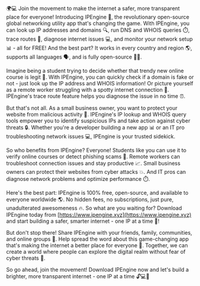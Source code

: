 🌍💻 Join the movement to make the internet a safer, more transparent place for everyone! Introducing IPEngine 🚀, the revolutionary open-source global networking utility app that's changing the game. With IPEngine, you can look up IP addresses and domains 🔍, run DNS and WHOIS queries ⏱️, trace routes 📍, diagnose internet issues 💻, and monitor your network setup 📊 - all for FREE! And the best part? It works in every country and region 🌎, supports all languages 🗣️, and is fully open-source 👨‍💻.

Imagine being a student trying to decide whether that trendy new online course is legit 🤔. With IPEngine, you can quickly check if a domain is fake or not - just look up the IP address and WHOIS information! Or picture yourself as a remote worker struggling with a spotty internet connection 📱. IPEngine's trace route feature helps you diagnose the issue in no time ⏰.

But that's not all. As a small business owner, you want to protect your website from malicious activity 💸. IPEngine's IP lookup and WHOIS query tools empower you to identify suspicious IPs and take action against cyber threats 🔒. Whether you're a developer building a new app 📊 or an IT pro troubleshooting network issues 💻, IPEngine is your trusted sidekick.

So who benefits from IPEngine? Everyone! Students like you can use it to verify online courses or detect phishing scams 🚨. Remote workers can troubleshoot connection issues and stay productive 📈. Small business owners can protect their websites from cyber attacks 💥. And IT pros can diagnose network problems and optimize performance ⏱️.

Here's the best part: IPEngine is 100% free, open-source, and available to everyone worldwide 🌎. No hidden fees, no subscriptions, just pure, unadulterated awesomeness 🔥. So what are you waiting for? Download IPEngine today from [https://www.ipengine.xyz](https://www.ipengine.xyz) and start building a safer, smarter internet - one IP at a time 🚀!

But don't stop there! Share IPEngine with your friends, family, communities, and online groups 👫. Help spread the word about this game-changing app that's making the internet a better place for everyone 🌈. Together, we can create a world where people can explore the digital realm without fear of cyber threats 💪.

So go ahead, join the movement! Download IPEngine now and let's build a brighter, more transparent internet - one IP at a time 🔓💻🚀